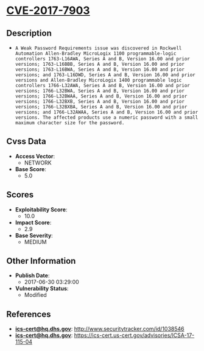 
# [CVE-2017-7903](http://www.securitytracker.com/id/1038546)

## Description

- `A Weak Password Requirements issue was discovered in Rockwell Automation Allen-Bradley MicroLogix 1100 programmable-logic controllers 1763-L16AWA, Series A and B, Version 16.00 and prior versions; 1763-L16BBB, Series A and B, Version 16.00 and prior versions; 1763-L16BWA, Series A and B, Version 16.00 and prior versions; and 1763-L16DWD, Series A and B, Version 16.00 and prior versions and Allen-Bradley MicroLogix 1400 programmable logic controllers 1766-L32AWA, Series A and B, Version 16.00 and prior versions; 1766-L32BWA, Series A and B, Version 16.00 and prior versions; 1766-L32BWAA, Series A and B, Version 16.00 and prior versions; 1766-L32BXB, Series A and B, Version 16.00 and prior versions; 1766-L32BXBA, Series A and B, Version 16.00 and prior versions; and 1766-L32AWAA, Series A and B, Version 16.00 and prior versions. The affected products use a numeric password with a small maximum character size for the password.`

## Cvss Data

- **Access Vector**:
  - NETWORK
- **Base Score**:
  - 5.0

## Scores

- **Exploitability Score**:
  - 10.0
- **Impact Score**:
  - 2.9
- **Base Severity**:
  - MEDIUM

## Other Information

- **Publish Date**:
  - 2017-06-30 03:29:00
- **Vulnerability Status**:
  - Modified

## References

- **ics-cert@hq.dhs.gov**: http://www.securitytracker.com/id/1038546
- **ics-cert@hq.dhs.gov**: https://ics-cert.us-cert.gov/advisories/ICSA-17-115-04
